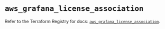 # `aws_grafana_license_association`

Refer to the Terraform Registry for docs: [`aws_grafana_license_association`](https://registry.terraform.io/providers/hashicorp/aws/4.54.0/docs/resources/grafana_license_association).

